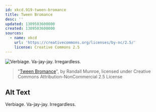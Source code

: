 ```yaml
---
id: xkcd.919-tween-bromance
title: Tween Bromance
desc: ''
updated: 1309503600000
created: 1309503600000
sources:
  - name: xkcd
    url: 'https://creativecommons.org/licenses/by-nc/2.5/'
    license: Creative Commons 2.5
---
```

![Verbiage. Va-jay-jay. Irregardless.](https://imgs.xkcd.com/comics/tween_bromance.png)
> "[Tween Bromance](https://xkcd.com/919/)", by Randall Munroe, licensed under Creative Commons Attribution-NonCommercial 2.5 License

## Alt Text
Verbiage. Va-jay-jay. Irregardless.
